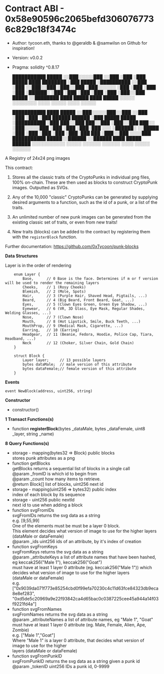 # Contract ABI - 0x58e90596c2065befd3060767736c829c18f3474c

- Author: tycoon.eth, thanks to @geraldb & @samwilsn on Github for inspiration!
- Version: v0.0.2
- Pragma: solidity ^0.8.17


     ███████████                        █████
    ░░███░░░░░███                      ░░███
     ░███    ░███ █████ ████ ████████   ░███ █████
     ░██████████ ░░███ ░███ ░░███░░███  ░███░░███
     ░███░░░░░░   ░███ ░███  ░███ ░███  ░██████░
     ░███         ░███ ░███  ░███ ░███  ░███░░███
     █████        ░░████████ ████ █████ ████ █████
    ░░░░░          ░░░░░░░░ ░░░░ ░░░░░ ░░░░ ░░░░░
    
    
    
     ███████████  ████                    █████
    ░░███░░░░░███░░███                   ░░███
     ░███    ░███ ░███   ██████   ██████  ░███ █████  █████
     ░██████████  ░███  ███░░███ ███░░███ ░███░░███  ███░░
     ░███░░░░░███ ░███ ░███ ░███░███ ░░░  ░██████░  ░░█████
     ░███    ░███ ░███ ░███ ░███░███  ███ ░███░░███  ░░░░███
     ███████████  █████░░██████ ░░██████  ████ █████ ██████
    ░░░░░░░░░░░  ░░░░░  ░░░░░░   ░░░░░░  ░░░░ ░░░░░ ░░░░░░

A Registry of 24x24 png images

This contract:

1. Stores all the classic traits of the CryptoPunks in
individual png files, 100% on-chain. These are then used as
blocks to construct CryptoPunk images. Outputted as SVGs.

2. Any of the 10,000 "classic" CryptoPunks can be generated
by supplying desired arguments to a function, such as
the id of a punk, or a list of the traits.

3. An unlimited number of new punk images can be generated from
the existing classic set of traits, or even from new traits!

4. New traits (blocks) can be added to the contract by
registering them with the `registerBlock` function.

Further documentation:
https://github.com/0xTycoon/punk-blocks



**Data Structures**

Layer is in the order of rendering

        enum Layer {
            Base,      // 0 Base is the face. Determines if m or f version will be used to render the remaining layers
            Cheeks,    // 1 (Rosy Cheeks)
            Blemish,   // 2 (Mole, Spots)
            Hair,      // 3 (Purple Hair, Shaved Head, Pigtails, ...)
            Beard,     // 4 (Big Beard, Front Beard, Goat, ...)
            Eyes,      // 5 (Clown Eyes Green, Green Eye Shadow, ...)
            Eyewear,   // 6 (VR, 3D Glass, Eye Mask, Regular Shades, Welding Glasses, ...)
            Nose,      // 7 (Clown Nose)
            Mouth,     // 8 (Hot Lipstick, Smile, Buck Teeth, ...)
            MouthProp, // 9 (Medical Mask, Cigarette, ...)
            Earring,   // 10 (Earring)
            Headgear,  // 11 (Beanie, Fedora, Hoodie, Police Cap, Tiara, Headband, ...)
            Neck       // 12 (Choker, Silver Chain, Gold Chain)
        }

        struct Block {
            Layer layer;     // 13 possible layers
            bytes dataMale;  // male version of this attribute
            bytes dataFemale;// female version of this attribute
        }


**Events**

    event NewBlock(address, uint256, string)



**Constructor**

- constructor()

**1 Transact Functions(s)**

- function **registerBlock**(bytes _dataMale, bytes _dataFemale, uint8 _layer, string _name)

**8 Query Functions(s)**

-  storage - mapping(bytes32 => Block) public blocks <br> stores punk attributes as a png
-  function getBlocks <br> getBlocks returns a sequential list of blocks in a single call <br>     @param _fromID is which id to begin from <br>     @param _count how many items to retrieve. <br>     @return Block[] list of blocks, uint256 next id
-  storage - mapping(uint256 => bytes32) public index <br> index of each block by its sequence
-  storage - uint256 public nextId <br> next id to use when adding a block
-  function svgFromIDs <br> svgFromIDs returns the svg data as a string <br>        e.g. [9,55,99] <br>        One of the elements must be must be a layer 0 block. <br>        This element decides what version of image to use for the higher layers <br>        (dataMale or dataFemale) <br>      @param _ids uint256 ids of an attribute, by it's index of creation
-  function svgFromKeys <br> svgFromKeys returns the svg data as a string <br> @param _attributeKeys a list of attribute names that have been hashed, <br>         eg keccak256("Male 1"), keccak256("Goat") <br>         must have at least 1 layer 0 attribute (eg. keccak256("Male 1")) which <br>         decides what version of image to use for the higher layers <br>         (dataMale or dataFemale) <br>         e.g. ["0x9039da071f773e85254cbd0f99efa70230c4c11d63fce84323db9eca8e8ef283", <br>         "0xd5de5c20969a9e22f93842ca4d65bac0c0387225cee45a944a14f03f9221fd4a"]
-  function svgFromNames <br> svgFromNames returns the svg data as a string <br> @param _attributeNames a list of attribute names, eg "Male 1", "Goat" <br>    must have at least 1 layer 0 attribute (eg. Male, Female, Alien, Ape, Zombie) <br>    e.g. ["Male 1","Goat"] <br>    Where "Male 1" is a layer 0 attribute, that decides what version of <br>    image to use for the higher <br>   layers (dataMale or dataFemale)
-  function svgFromPunkID <br> svgFromPunkID returns the svg data as a string given a punk id <br>     @param _tokenID uint256 IDs a punk id, 0-9999

